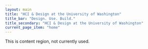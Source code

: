 ```yaml
---
layout: main
title: "HCI & Design at the University of Washington"
title_bar: "Design. Use. Build."
title_secondary: "HCI & Design at the University of Washington"
current_page_item: "home"
---
```


This is content region, not currently used.